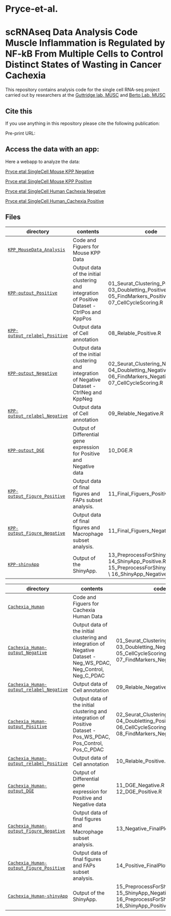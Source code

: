 # Pryce-et-al.
scRNAseq Data Analysis Code
Muscle Inflammation is Regulated by NF-kB From Multiple Cells to
Control Distinct States of Wasting in Cancer Cachexia
==========================
This repository contains analysis code for the single cell RNA-seq project carried out by researchers at the [Guttridge lab, MUSC](https://medicine.musc.edu/departments/pediatrics/clinical-divisions/dcri/faculty/denis-guttridge) and [Berto Lab, MUSC](https://bertolab.org/)

## Cite this

If you use anything in this repository please cite the following publication:

Pre-print URL: 

## Access the data with an app:

Here a webapp to analyze the data:

[Pryce etal SingleCell Mouse KPP Negative](https://bioinformatics-musc.shinyapps.io/Pryce-et-al_SingleCell_Mouse_KPP_Negative/)

[Pryce etal SingleCell Mouse KPP Positive](https://bioinformatics-musc.shinyapps.io/Pryce-et-al_SingleCell_Mouse_KPP_Positive/)

[Pryce etal SingleCell Human Cachexia Negative](https://bioinformatics-musc.shinyapps.io/Pryce-et-al_SingleCell_Human_Cachexia_Negative/)

[Pryce etal SingleCell Human_Cachexia Positive](https://bioinformatics-musc.shinyapps.io/Pryce-et-al_SingleCell_Human_Cachexia_Positive/)

## Files

| directory | contents | code |
| --------- | -------- | -------- |
| [`KPP_MouseData_Analysis`](KPP_MouseData_Analysis/) | Code and Figuers for Mouse KPP Data | |
| [`KPP-output_Positive`](KPP_MouseData_Analysis/output_sct_Integrated_Positive) | Output data of the initial clustering and integration of Positive Dataset - CtrlPos and KppPos | 01_Seurat_Clustering_Positive.R \ 03_Doubletting_Positive.R \ 05_FindMarkers_Positive.R \ 07_CellCycleScoring.R|
| [`KPP-output_relabel_Positive`](KPP_MouseData_Analysis/output_Relabel_Positive/) | Output data of Cell annotation | 08_Relable_Positive.R| 
| [`KPP-output_Negative`](KPP_MouseData_Analysis/output_sct_Integrated_Negative) | Output data of the initial clustering and integration of Negative Dataset - CtrlNeg and KppNeg | 02_Seurat_Clustering_Negative.R \ 04_Doubletting_Negative.R \ 06_FindMarkers_Negative.R \ 07_CellCycleScoring.R|
| [`KPP-output_relabel_Negative`](KPP_MouseData_Analysis/output_Relabel_Negative/) | Output data of Cell annotation | 09_Relable_Negative.R|
| [`KPP-output_DGE`](KPP_MouseData_Analysis/output_DGE/) | Output of Differential gene expression for Positive and Negative data | 10_DGE.R |
| [`KPP-output_Figure_Positive`](KPP_MouseData_Analysis/output_Figure_Positive/) | Output data of final figures and FAPs subset analysis. | 11_Final_Figuers_Positive.R|
| [`KPP-output_Figure_Negative`](KPP_MouseData_Analysis/output_Figure_Negative/) | Output data of final figures and Macrophage subset analysis. | 11_Final_Figuers_Negative.R|
| [`KPP-shinyApp`](KPP_MouseData_Analysis/ShinyApp/) | Output of the ShinyApp. | 13_PreprocessForShiny_Positive.R\ 14_ShinyApp_Positive.R\ 15_PreprocessForShiny_Negative.R \ 16_ShinyApp_Negative.R |

| directory | contents | code |
| --------- | -------- | -------- |
| [`Cachexia_Human`](Cachexia_Human/) | Code and Figuers for Cachexia Human Data | |
| [`Cachexia_Human-output_Negative`](Cachexia_Human/output_sct_Integrated_Negative) | Output data of the initial clustering and integration of Negative Dataset - Neg_WS_PDAC, Neg_Control, Neg_C_PDAC | 01_Seurat_Clustering_Negative.R \ 03_Doubletting_Negative.R \ 05_CellCycleScoring.R \ 07_FindMarkers_Negative.R|
| [`Cachexia_Human-output_relabel_Negative`](Cachexia_Human/output_Relabel_Negative/) | Output data of Cell annotation | 09_Relable_Negative.R|
| [`Cachexia_Human-output_Positive`](Cachexia_Human/output_sct_Integrated_Positive) | Output data of the initial clustering and integration of Positive Dataset - Pos_WS_PDAC, Pos_Control, Pos_C_PDAC | 02_Seurat_Clustering_Positive.R \ 04_Doubletting_Positive.R \ 06_CellCycleScoring.R \ 08_FindMarkers_Negative.R|
| [`Cachexia_Human-output_relabel_Positive`](Cachexia_Human/output_Relabel_Positive/) | Output data of Cell annotation | 10_Relable_Positive.R| 
| [`Cachexia_Human-output_DGE`](Cachexia_Human/output_DGE/) | Output of Differential gene expression for Positive and Negative data | 11_DGE_Negative.R \ 12_DGE_Positive.R |
| [`Cachexia_Human-output_Figure_Negative`](Cachexia_Human/output_Figure_Negative/) | Output data of final figures and Macrophage subset analysis. | 13_Negative_FinalPlots.R|
| [`Cachexia_Human-output_Figure_Positive`](Cachexia_Human/output_Figure_Positive/) | Output data of final figures and FAPs subset analysis. | 14_Positive_FinalPlots.R|
| [`Cachexia_Human-shinyApp`](Cachexia_Human/output_Shiny/) | Output of the ShinyApp. | 15_PreprocessForShiny_Negative.R\ 15_ShinyApp_Negative.R\ 16_PreprocessForShiny_Positive.R \ 16_ShinyApp_Positive.R |

